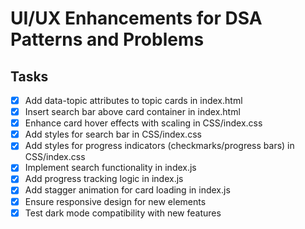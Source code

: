 # UI/UX Enhancements for DSA Patterns and Problems

## Tasks
- [x] Add data-topic attributes to topic cards in index.html
- [x] Insert search bar above card container in index.html
- [x] Enhance card hover effects with scaling in CSS/index.css
- [x] Add styles for search bar in CSS/index.css
- [x] Add styles for progress indicators (checkmarks/progress bars) in CSS/index.css
- [x] Implement search functionality in index.js
- [x] Add progress tracking logic in index.js
- [x] Add stagger animation for card loading in index.js
- [x] Ensure responsive design for new elements
- [x] Test dark mode compatibility with new features

